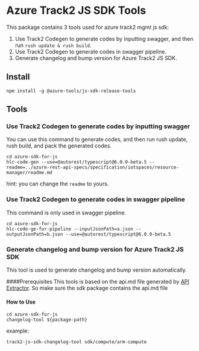 # Azure Track2 JS SDK Tools
This package contains 3 tools used for azure track2 mgmt js sdk:
1. Use Track2 Codegen to generate codes by inputting swagger, and then run `rush update & rush build`.
2. Use Track2 Codegen to generate codes in swagger pipeline.
3. Generate changelog and bump version for Azure Track2 JS SDK.

## Install
```shell script
npm install -g @azure-tools/js-sdk-release-tools
```

## Tools

### Use Track2 Codegen to generate codes by inputting swagger
You can use this command to generate codes, and then run rush update, rush build, and pack the generated codes.
```shell script
cd azure-sdk-for-js
hlc-code-gen --use=@autorest/typescript@6.0.0-beta.5 --readme=../azure-rest-api-specs/specification/iotspaces/resource-manager/readme.md
```
hint: you can change the `readme` to yours.

### Use Track2 Codegen to generate codes in swagger pipeline
This command is only used in swagger pipeline.
```shell script
cd azure-sdk-for-js
hlc-code-ge-for-pipeline --inputJsonPath=a.json --outputJsonPath=b.json --use=@autorest/typescript@6.0.0-beta.5
```

### Generate changelog and bump version for Azure Track2 JS SDK
This tool is used to generate changelog and bump version automatically.

####Prerequisites
This tools is based on the api.md file generated by [API Extractor](https://api-extractor.com/). So make sure the sdk package contains the api.md file

#### How to Use
```shell script
cd azure-sdk-for-js
changelog-tool ${package-path}
```
example:
```
track2-js-sdk-changelog-tool sdk/compute/arm-compute
```
